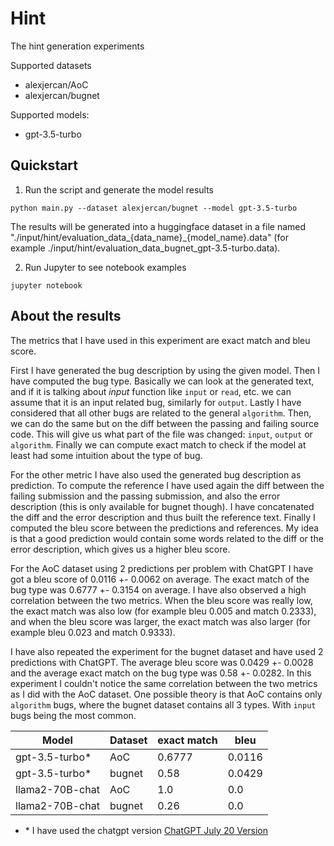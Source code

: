 # Hint

The hint generation experiments

Supported datasets

- alexjercan/AoC
- alexjercan/bugnet

Supported models:

- gpt-3.5-turbo

## Quickstart

1. Run the script and generate the model results

```console
python main.py --dataset alexjercan/bugnet --model gpt-3.5-turbo
```

The results will be generated into a huggingface dataset in a file named
"./input/hint/evaluation_data_{data_name}_{model_name}.data" (for example
./input/hint/evaluation_data_bugnet_gpt-3.5-turbo.data).

2. Run Jupyter to see notebook examples

```console
jupyter notebook
```

## About the results

The metrics that I have used in this experiment are exact match and bleu score.

First I have generated the bug description by using the given model. Then I
have computed the bug type. Basically we can look at the generated text, and if
it is talking about *input* function like `input` or `read`, etc. we can assume
that it is an input related bug, similarly for `output`. Lastly I have
considered that all other bugs are related to the general `algorithm`. Then, we
can do the same but on the diff between the passing and failing source code.
This will give us what part of the file was changed: `input`, `output` or
`algorithm`. Finally we can compute exact match to check if the model at least
had some intuition about the type of bug.

For the other metric I have also used the generated bug description as
prediction. To compute the reference I have used again the diff between the
failing submission and the passing submission, and also the error description
(this is only available for bugnet though). I have concatenated the diff and
the error description and thus built the reference text. Finally I computed the
bleu score between the predictions and references. My idea is that a good
prediction would contain some words related to the diff or the error
description, which gives us a higher bleu score.

For the AoC dataset using 2 predictions per problem with ChatGPT I have got a
bleu score of 0.0116 +- 0.0062 on average. The exact match of the bug type was
0.6777 +- 0.3154 on average. I have also observed a high correlation between
the two metrics. When the bleu score was really low, the exact match was also
low (for example bleu 0.005 and match 0.2333), and when the bleu score was
larger, the exact match was also larger (for example bleu 0.023 and match
0.9333).

I have also repeated the experiment for the bugnet dataset and have used 2
predictions with ChatGPT. The average bleu score was 0.0429 +- 0.0028 and the
average exact match on the bug type was 0.58 +- 0.0282. In this experiment I
couldn't notice the same correlation between the two metrics as I did with the
AoC dataset. One possible theory is that AoC contains only `algorithm` bugs,
where the bugnet dataset contains all 3 types. With `input` bugs being the most
common.

| Model            | Dataset | exact match | bleu     |
|------------------|---------|-------------|----------|
| gpt-3.5-turbo*   | AoC     | 0.6777      | 0.0116   |
| gpt-3.5-turbo*   | bugnet  | 0.58        | 0.0429   |
| llama2-70B-chat  | AoC     | 1.0         | 0.0      |
| llama2-70B-chat  | bugnet  | 0.26        | 0.0      |

- \* I have used the chatgpt version [ChatGPT July 20
  Version](https://help.openai.com/en/articles/6825453-chatgpt-release-notes)
